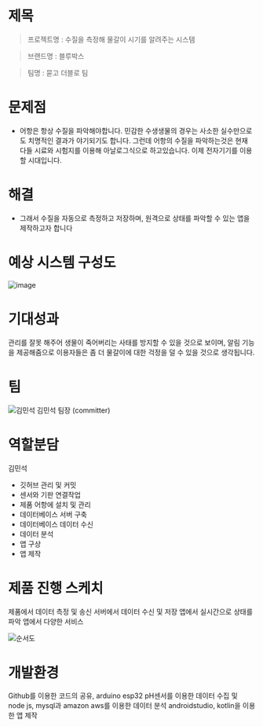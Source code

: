 
# 제목
>프로젝트명 : 수질을 측정해 물갈이 시기를 알려주는 시스템

>브랜드명 : 블루박스 

>팀명 : 묻고 더블로 팀
  
# 문제점
- 어항은 항상 수질을 파악해야합니다. 민감한 수생생물의 경우는 사소한 실수만으로도 치명적인 결과가 야기되기도 합니다. 그런데 어항의 수질을 파악하는것은 현재 다들 시료와 시험지를 이용해 아날로그식으로 하고있습니다. 이제 전자기기를 이용할 시대입니다.

  

# 해결
+ 그래서 수질을 자동으로 측정하고 저장하며, 원격으로 상태를 파악할 수 있는 앱을 제작하고자 합니다
  
# 예상 시스템 구성도
 ![image](https://user-images.githubusercontent.com/62240493/80298855-21004c80-87cb-11ea-99de-aff7136f60f4.png)
  
# 기대성과
  관리를 잘못 해주어 생물이 죽어버리는 사태를 방지할 수 있을 것으로 보이며, 알림 기능을 제공해줌으로 
  이용자들은 좀 더 물갈이에 대한 걱정을 덜 수 있을 것으로 생각됩니다.
  
  
  
  
# 팀
  ![김민석](https://user-images.githubusercontent.com/62240493/79067557-1ccc2d80-7cfb-11ea-9651-be3afc550018.jpg)
  김민석
  팀장 (committer)
  
# 역할분담
  김민석
- 깃허브 관리 및 커밋
- 센서와 기판 연결작업
- 제품 어항에 설치 및 관리
- 데이터베이스 서버 구축
- 데이터베이스 데이터 수신 
- 데이터 분석
- 앱 구상
- 앱 제작

# 제품 진행 스케치
 제품에서 데이터 측정 및 송신
 서버에서 데이터 수신 및 저장
 앱에서 실시간으로 상태를 파악
 앱에서 다양한 서비스 
 
 ![순서도](https://user-images.githubusercontent.com/62240493/80916918-9d2ffc80-8d96-11ea-847f-253e0049b54c.png)
  
# 개발환경
  Github를 이용한 코드의 공유,
  arduino esp32 pH센서를 이용한 데이터 수집 및 
  node js, mysql과 amazon aws를 이용한 데이터 분석
  androidstudio, kotlin을 이용한 앱 제작
  

 
  
  
